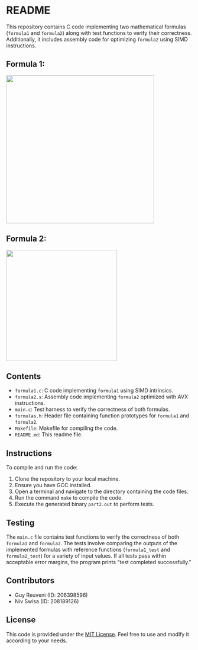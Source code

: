 # README

This repository contains C code implementing two mathematical formulas (`formula1` and `formula2`) along with test functions to verify their correctness. Additionally, it includes assembly code for optimizing `formula2` using SIMD instructions.

## Formula 1:
<img src="https://github.com/guyreuveni33/formula/assets/116805344/81dba5ec-f008-4a51-ad69-b85185753dca" width="400">

## Formula 2:
<img src="https://github.com/guyreuveni33/formula/assets/116805344/d6be455e-9bd3-4e5e-85d4-ed2c2a343df1" width="300">

## Contents
- `formula1.c`: C code implementing `formula1` using SIMD intrinsics.
- `formula2.s`: Assembly code implementing `formula2` optimized with AVX instructions.
- `main.c`: Test harness to verify the correctness of both formulas.
- `formulas.h`: Header file containing function prototypes for `formula1` and `formula2`.
- `Makefile`: Makefile for compiling the code.
- `README.md`: This readme file.

## Instructions
To compile and run the code:

1. Clone the repository to your local machine.
2. Ensure you have GCC installed.
3. Open a terminal and navigate to the directory containing the code files.
4. Run the command `make` to compile the code.
5. Execute the generated binary `part2.out` to perform tests.

## Testing
The `main.c` file contains test functions to verify the correctness of both `formula1` and `formula2`. The tests involve comparing the outputs of the implemented formulas with reference functions (`formula1_test` and `formula2_test`) for a variety of input values. If all tests pass within acceptable error margins, the program prints "test completed successfully."

## Contributors
- Guy Reuveni (ID: 206398596)
- Niv Swisa (ID: 208189126)

## License
This code is provided under the [MIT License](https://opensource.org/licenses/MIT). Feel free to use and modify it according to your needs.
